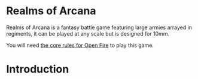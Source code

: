 # Realms of Arcana

Realms of Arcana is a fantasy battle game featuring large armies arrayed in regiments, it can be played at any scale but is designed for 10mm.

You will need [the core rules for Open Fire](https://github.com/open-source-tabletop/openfire/) to play this game.

# Introduction

<!--

DECISIONS DECISIONS DECISIONS

is this going to be dedicated to 10mm?
Is this just a warmaster clone?
Will this create a whole new world?

-->